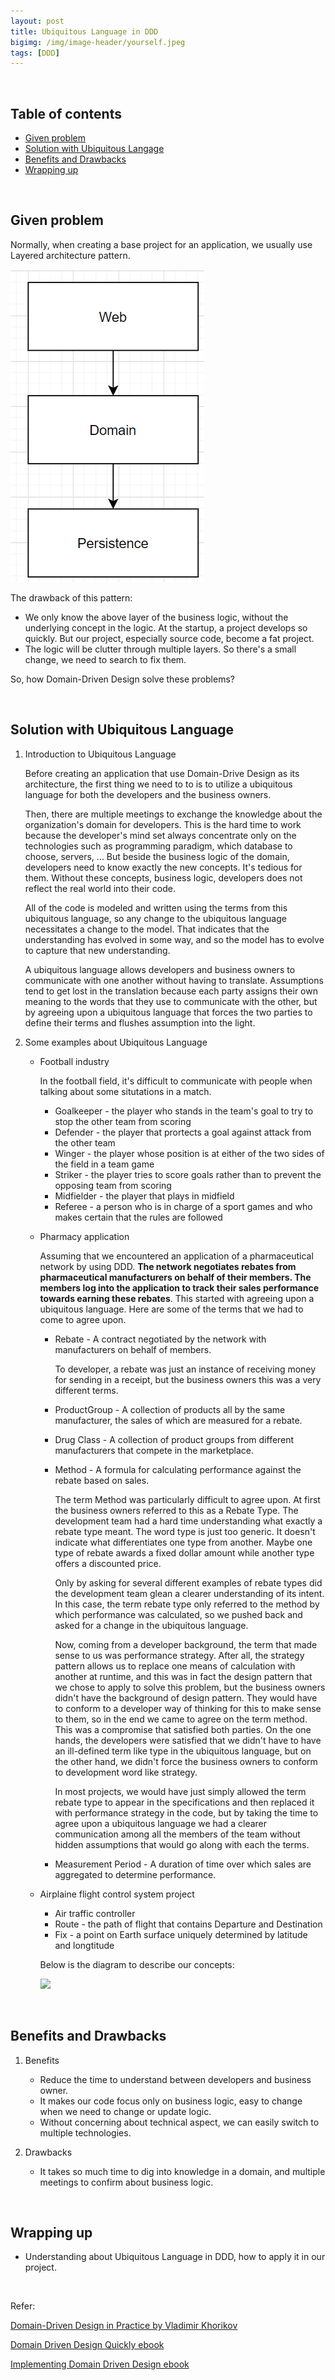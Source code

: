 ```yaml
---
layout: post
title: Ubiquitous Language in DDD
bigimg: /img/image-header/yourself.jpeg
tags: [DDD]
---
```





<br>

## Table of contents
- [Given problem](#given-problem)
- [Solution with Ubiquitous Langage](#solution-with-ubiquitous-language)
- [Benefits and Drawbacks](#benefits-and-drawbacks)
- [Wrapping up](#wrapping-up)

<br>

## Given problem

Normally, when creating a base project for an application, we usually use Layered architecture pattern.

![](../img/Architecture-pattern/layered-architecture/common-layers.png)

The drawback of this pattern:
- We only know the above layer of the business logic, without the underlying concept in the logic. At the startup, a project develops so quickly. But our project, especially source code, become a fat project.
- The logic will be clutter through multiple layers. So there's a small change, we need to search to fix them.

So, how Domain-Driven Design solve these problems?

<br>

## Solution with Ubiquitous Language

1. Introduction to Ubiquitous Language

    Before creating an application that use Domain-Drive Design as its architecture, the first thing we need to to is to utilize a ubiquitous language for both the developers and the business owners.

    Then, there are multiple meetings to exchange the knowledge about the organization's domain for developers. This is the hard time to work because the developer's mind set always concentrate only on the technologies such as programming paradigm, which database to choose, servers, ... But beside the business logic of the domain, developers need to know exactly the new concepts. It's tedious for them. Without these concepts, business logic, developers does not reflect the real world into their code.

    All of the code is modeled and written using the terms from this ubiquitous language, so any change to the ubiquitous language necessitates a change to the model. That indicates that the understanding has evolved in some way, and so the model has to evolve to capture that new understanding.

    A ubiquitous language allows developers and business owners to communicate with one another without having to translate. Assumptions tend to get lost in the translation because each party assigns their own meaning to the words that they use to communicate with the other, but by agreeing upon a ubiquitous language that forces the two parties to define their terms and flushes assumption into the light.

2. Some examples about Ubiquitous Language

    - Football industry

        In the football field, it's difficult to communicate with people when talking about some situtations in a match.
        - Goalkeeper - the player who stands in the team's goal to try to stop the other team from scoring
        - Defender - the player that prortects a goal against attack from the other team
        - Winger - the player whose position is at either of the two sides of the field in a team game
        - Striker - the player tries to score goals rather than to prevent the opposing team from scoring
        - Midfielder - the player that plays in midfield
        - Referee - a person who is in charge of a sport games and who makes certain that the rules are followed

    - Pharmacy application

        Assuming that we encountered an application of a pharmaceutical network by using DDD. **The network negotiates rebates from pharmaceutical manufacturers on behalf of their members. The members log into the application to track their sales performance towards earning these rebates**. This started with agreeing upon a ubiquitous language. Here are some of the terms that we had to come to agree upon.
        - Rebate - A contract negotiated by the network with manufacturers on behalf of members.

            To developer, a rebate was just an instance of receiving money for sending in a receipt, but the business owners this was a very different terms.

        - ProductGroup - A collection of products all by the same manufacturer, the sales of which are measured for a rebate.
        - Drug Class - A collection of product groups from different manufacturers that compete in the marketplace.
        - Method - A formula for calculating performance against the rebate based on sales.

            The term Method was particularly difficult to agree upon. At first the business owners referred to this as a Rebate Type. The development team had a hard time understanding what exactly a rebate type meant. The word type is just too generic. It doesn't indicate what differentiates one type from another. Maybe one type of rebate awards a fixed dollar amount while another type offers a discounted price.

            Only by asking for several different examples of rebate types did the development team glean a clearer understanding of its intent. In this case, the term rebate type only referred to the method by which performance was calculated, so we pushed back and asked for a change in the ubiquitous language.

            Now, coming from a developer background, the term that made sense to us was performance strategy. After all, the strategy pattern allows us to replace one means of calculation with another at runtime, and this was in fact the design pattern that we chose to apply to solve this problem, but the business owners didn't have the background of design pattern. They would have to conform to a developer way of thinking for this to make sense to them, so in the end we came to agree on the term method. This was a compromise that satisfied both parties. On the one hands, the developers were satisfied that we didn't have to have an ill-defined term like type in the ubiquitous language, but on the other hand, we didn't force the business owners to conform to development word like strategy.

            In most projects, we would have just simply allowed the term rebate type to appear in the specifications and then replaced it with performance strategy in the code, but by taking the time to agree upon a ubiquitous language we had a clearer communication among all the members of the team without hidden assumptions that would go along with each the terms.

        - Measurement Period - A duration of time over which sales are aggregated to determine performance.

    - Airplaine flight control system project

        - Air traffic controller
        - Route - the path of flight that contains Departure and Destination
        - Fix - a point on Earth surface uniquely determined by latitude and longtitude

        Below is the diagram to describe our concepts:

        ![](../img/Architecture-pattern/Domain-driven-design/ubiquitous-language-aircraft.jpg)

<br>

## Benefits and Drawbacks

1. Benefits

    - Reduce the time to understand between developers and business owner.
    - It makes our code focus only on business logic, easy to change when we need to change or update logic.
    - Without concerning about technical aspect, we can easily switch to multiple technologies.

2. Drawbacks

    - It takes so much time to dig into knowledge in a domain, and multiple meetings to confirm about business logic.

<br>

## Wrapping up

- Understanding about Ubiquitous Language in DDD, how to apply it in our project.

<br>

Refer:

[Domain-Driven Design in Practice by Vladimir Khorikov](https://app.pluralsight.com/library/courses/domain-driven-design-in-practice/table-of-contents)

[Domain Driven Design Quickly ebook]()

[Implementing Domain Driven Design ebook]()
